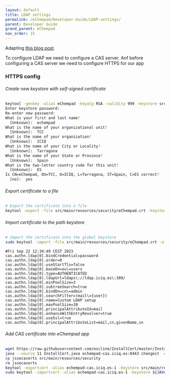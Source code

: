 ```yaml
---
layout: default
title: LDAP settings
permalink: /eChempad/Developer-Guide/LDAP-settings/
parent: Developer Guide
grand_parent: eChempad
nav_order: 15
---
```


Adapting [this blog post](https://fawnoos.com/2021/02/13/cas63-bootiful-cas-client/).

To configure LDAP we need to configure a CAS server. Anf before configuring a CAS server we need to configure HTTPS for our app

### HTTPS config
###### Create new keystore with self-signed certificate
```bash
keytool -genkey -alias eChempad -keyalg RSA -validity 999 -keystore src/main/resources/security/keystore -ext san=dns:echempad.iciq.es
Enter keystore password:  
Re-enter new password: 
What is your first and last name?
  [Unknown]:  echempad
What is the name of your organizational unit?
  [Unknown]:  TCC     
What is the name of your organization?
  [Unknown]:  ICIQ
What is the name of your City or Locality?
  [Unknown]:  Tarragona
What is the name of your State or Province?
  [Unknown]:  Spain
What is the two-letter country code for this unit?
  [Unknown]:  ES
Is CN=eChempad, OU=TCC, O=ICIQ, L=Tarragona, ST=Spain, C=ES correct?
  [no]:  yes
```

###### Export certificate to a file 
```bash
# Export the certificate into a file
keytool -export -file src/main/resources/security/eChempad.crt -keystore src/main/resources/security/keystore -alias eChempad
```

###### Import certificate to the path keystore
```bash
# Import the certificate into the global keystore
sudo keytool -import -file src/main/resources/security/eChempad.crt -alias eChempad -keystore $JAVA_HOME/lib/security/cacerts
```

```
#Fri Sep 22 12:34:49 CEST 2023
cas.authn.ldap[0].bindCredential=password
cas.authn.ldap[0].order=0
cas.authn.ldap[0].useStartTls=false
cas.authn.ldap[0].baseDn=ou\=users
cas.authn.ldap[0].type=AUTHENTICATED
cas.authn.ldap[0].ldapUrl=ldaps\://ldap.iciq.es\:389/
cas.authn.ldap[0].minPoolSize=3
cas.authn.ldap[0].subtreeSearch=true
cas.authn.ldap[0].bindDn=cn\=admin
cas.authn.ldap[0].searchFilter=(mail\={user})
cas.authn.ldap[0].name=Custom LDAP setup
cas.authn.ldap[0].maxPoolSize=20
cas.authn.ldap[0].principalAttributeId=mail
cas.authn.ldap[0].enhanceWithEntryResolver=true
cas.authn.ldap[0].useSsl=true
cas.authn.ldap[0].principalAttributeList=mail,cn,givenName,sn
```

###### Add CAS certificate into eChempad app
```bash
wget https://raw.githubusercontent.com/escline/InstallCert/master/InstallCert.java
java --source 11 InstallCert.java echempad-cas.iciq.es:8443 changeit  # Press enter
cp jssecacerts src/main/resources/security
rm jssecacerts
keytool -exportcert -alias echempad-cas.iciq.es-1 -keystore src/main/resources/security/jssecacerts -storepass changeit -file src/main/resources/security/echempad-cas.iciq.es.crt
sudo keytool -importcert -alias echempad-cas.iciq.es-1 -keystore ${JAVA_HOME}/lib/security/cacerts -storepass changeit -file src/main/resources/security/echempad-cas.iciq.es.crt  ## type yes and press enter
```
